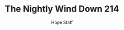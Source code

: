---
image: /assets/img/nwd/214_nwd_zephaniah_3_17_a_nlt.png
title: The Nightly Wind Down 214
categories:
  - The Nightly Wind Down
author: Hope Staff
notes: The Nightly Wind Down 214
embed: >-
  EMBED_GOES_HERE
transcript: >-
  SOME LINES OF TEXT START HERE
---
